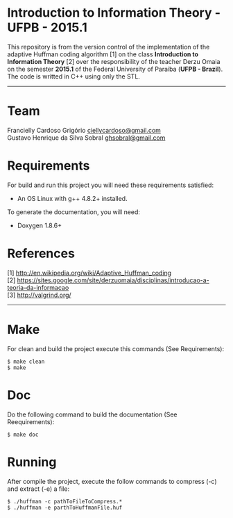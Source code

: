 Introduction to Information Theory - UFPB - 2015.1
====================

This repository is from the version control of the implementation of the adaptive Huffman coding algorithm [1] on the class **Introduction to Information Theory** [2] over the responsibility of the teacher Derzu Omaia on the semester **2015.1** of the Federal University of Paraiba (**UFPB - Brazil**). The code is writted in C++ using only the STL.

- - -
# Team

Francielly Cardoso Grigório <ciellycardoso@gmail.com> <br>
Gustavo Henrique da Silva Sobral <ghsobral@gmail.com> <br>

# Requirements

For build and run this project you will need these requirements satisfied:
- An OS Linux with g++ 4.8.2+ installed.

To generate the documentation, you will need:
- Doxygen 1.8.6+

# References

[1] http://en.wikipedia.org/wiki/Adaptive_Huffman_coding <br>
[2] https://sites.google.com/site/derzuomaia/disciplinas/introducao-a-teoria-da-informacao <br>
[3] http://valgrind.org/ <br>

- - -
# Make

For clean and build the project execute this commands (See Requirements):
~~~
$ make clean
$ make
~~~

# Doc

Do the following command to build the documentation (See Reequirements):
~~~
$ make doc
~~~

# Running

After compile the project, execute the follow commands to compress (-c) and extract (-e) a file:
~~~~
$ ./huffman -c pathToFileToCompress.*
$ ./huffman -e parthToHuffmanFile.huf
~~~~